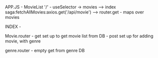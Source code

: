 

APP.JS
    - MovieList '/'
        - useSelector -> movies --> index saga:fetchAllMovies:axios.get('/api/movie') --> router.get 
        - maps over movies

INDEX
    - 


Movie.router
    - get set up to get movie list from DB
    - post set up for adding movie, with genre

genre.router
    - empty get from genre DB
